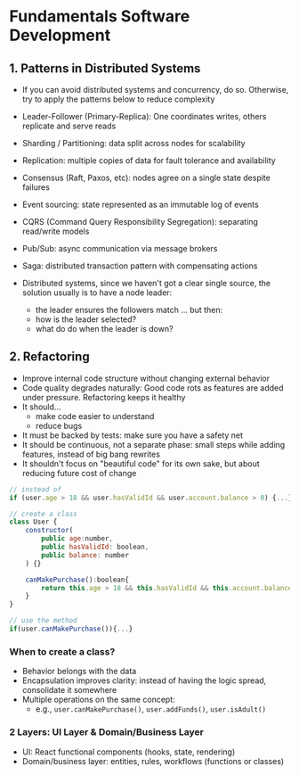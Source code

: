 # Fundamentals Software Development

## 1. Patterns in Distributed Systems

- If you can avoid distributed systems and concurrency, do so. Otherwise, try to apply the patterns below to reduce complexity

- Leader-Follower (Primary-Replica): One coordinates writes, others replicate and serve reads
- Sharding / Partitioning: data split across nodes for scalability
- Replication: multiple copies of data for fault tolerance and availability
- Consensus (Raft, Paxos, etc): nodes agree on a single state despite failures
- Event sourcing: state represented as an immutable log of events
- CQRS (Command Query Responsibility Segregation): separating read/write models
- Pub/Sub: async communication via message brokers
- Saga: distributed transaction pattern with compensating actions

- Distributed systems, since we haven't got a clear single source, the solution usually is to have a node leader:
  - the leader ensures the followers match
    ... but then:
  - how is the leader selected?
  - what do do when the leader is down?

## 2. Refactoring

- Improve internal code structure without changing external behavior
- Code quality degrades naturally: Good code rots as features are added under pressure. Refactoring keeps it healthy
- It should...
  - make code easier to understand
  - reduce bugs
- It must be backed by tests: make sure you have a safety net
- It should be continuous, not a separate phase: small steps while adding features, instead of big bang rewrites
- It shouldn't focus on "beautiful code" for its own sake, but about reducing future cost of change

```js
// instead of
if (user.age > 18 && user.hasValidId && user.account.balance > 0) {...}

// create a class
class User {
    constructor(
        public age:number,
        public hasValidId: boolean,
        public balance: number
    ) {}

    canMakePurchase():boolean{
        return this.age > 18 && this.hasValidId && this.account.balance > 0;
    }
}

// use the method
if(user.canMakePurchase()){...}
```

### When to create a class?

- Behavior belongs with the data
- Encapsulation improves clarity: instead of having the logic spread, consolidate it somewhere
- Multiple operations on the same concept:
  - e.g., `user.canMakePurchase()`, `user.addFunds()`, `user.isAdult()`

### 2 Layers: UI Layer & Domain/Business Layer

- UI: React functional components (hooks, state, rendering)
- Domain/business layer: entities, rules, workflows (functions or classes)
